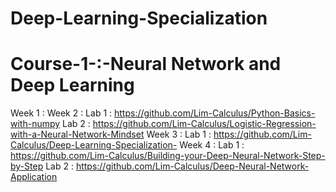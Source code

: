 # Deep-Learning-Specialization 

# Course-1-:-Neural Network and Deep Learning

Week 1 : 
Week 2 : Lab 1 : https://github.com/Lim-Calculus/Python-Basics-with-numpy
         Lab 2 : https://github.com/Lim-Calculus/Logistic-Regression-with-a-Neural-Network-Mindset
Week 3 : Lab 1 : https://github.com/Lim-Calculus/Deep-Learning-Specialization-
Week 4 : Lab 1 : https://github.com/Lim-Calculus/Building-your-Deep-Neural-Network-Step-by-Step
         Lab 2 : https://github.com/Lim-Calculus/Deep-Neural-Network-Application
          
